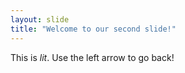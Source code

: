```yaml
---
layout: slide
title: "Welcome to our second slide!"
---
```

This is *lit*.
Use the left arrow to go back!
